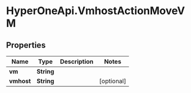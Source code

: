 # HyperOneApi.VmhostActionMoveVM

## Properties
Name | Type | Description | Notes
------------ | ------------- | ------------- | -------------
**vm** | **String** |  | 
**vmhost** | **String** |  | [optional] 


